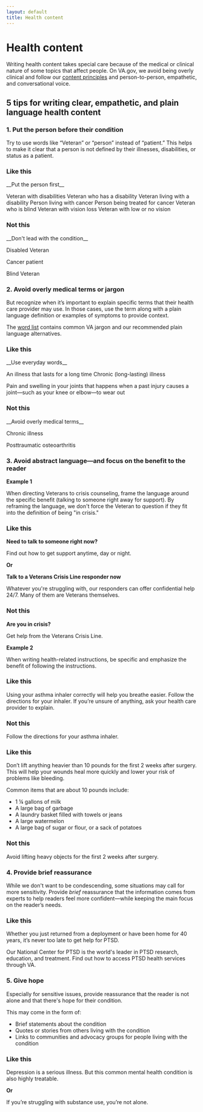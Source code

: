 ```yaml
---
layout: default
title: Health content
---
```


# Health content

Writing health content takes special care because of the medical or clinical nature of some topics that affect people. On VA.gov, we avoid being overly clinical and follow our [content principles](https://department-of-veterans-affairs.github.io/vets-design-system-documentation/content-style-guide/content-principles) and person-to-person, empathetic, and conversational voice.


## 5 tips for writing clear, empathetic, and plain language health content


### 1. Put the person before their condition
Try to use words like “Veteran” or “person” instead of “patient.” This helps to make it clear that a person is not defined by their illnesses, disabilities, or status as a patient.

<div class="do-dont">
<div class="do-dont__do">
<h3 class="do-dont__heading">Like this</h3>
<div class="do-dont__content" markdown="1">
__Put the person first__

Veteran with disabilities
Veteran who has a disability
Veteran living with a disability
Person living with cancer
Person being treated for cancer
Veteran who is blind
Veteran with vision loss
Veteran with low or no vision

</div>
</div>

<div class="do-dont__dont">
<h3 class="do-dont__heading">Not this</h3>
<div class="do-dont__content" markdown="1">
__Don't lead with the condition__

Disabled Veteran

Cancer patient

Blind Veteran

</div>
</div>
</div>




### 2. Avoid overly medical terms or jargon
But recognize when it’s important to explain specific terms that their health care provider may use. In those cases, use the term along with a plain language definition or examples of symptoms to provide context.

The [word list](https://department-of-veterans-affairs.github.io/vets-design-system-documentation/content-style-guide/word-list) contains common VA jargon and our recommended plain language alternatives.

<div class="do-dont">
<div class="do-dont__do">
<h3 class="do-dont__heading">Like this</h3>
<div class="do-dont__content" markdown="1">
__Use everyday words__

An illness that lasts for a long time
Chronic (long-lasting) illness

Pain and swelling in your joints that happens when a past injury
causes a joint—such as your knee or elbow—to wear out

</div>
</div>

<div class="do-dont__dont">
<h3 class="do-dont__heading">Not this</h3>
<div class="do-dont__content" markdown="1">
__Avoid overly medical terms__

Chronic illness

Posttraumatic osteoarthritis

</div>
</div>
</div>



### 3. Avoid abstract language—and focus on the benefit to the reader

__Example 1__

When directing Veterans to crisis counseling, frame the language around the specific benefit (talking to someone right away for support). By reframing the language, we don't force the Veteran to question if they fit into the definition of being "in crisis."

<div class="do-dont">
<div class="do-dont__do">
<h3 class="do-dont__heading">Like this</h3>
<div class="do-dont__content" markdown="1">

__Need to talk to someone right now?__

Find out how to get support anytime, day or night.

**Or**

__Talk to a Veterans Crisis Line responder now__

Whatever you're struggling with, our responders can offer confidential help 24/7. Many of them are Veterans themselves.

</div>
</div>

<div class="do-dont__dont">
<h3 class="do-dont__heading">Not this</h3>
<div class="do-dont__content" markdown="1">

__Are you in crisis?__

Get help from the Veterans Crisis Line.

</div>
</div>
</div>



__Example 2__

When writing health-related instructions, be specific and emphasize the benefit of following the instructions.

<div class="do-dont">
<div class="do-dont__do">
<h3 class="do-dont__heading">Like this</h3>
<div class="do-dont__content" markdown="1">

Using your asthma inhaler correctly will help you breathe easier. Follow the directions for your inhaler. If you’re unsure of anything, ask your health care provider to explain.

</div>
</div>
<div class="do-dont__dont">
<h3 class="do-dont__heading">Not this</h3>
<div class="do-dont__content" markdown="1">

Follow the directions for your asthma inhaler.

</div>
</div>
</div>



<div class="do-dont">
<div class="do-dont__do">
<h3 class="do-dont__heading">Like this</h3>
<div class="do-dont__content" markdown="1">

Don’t lift anything heavier than 10 pounds for the first 2 weeks after surgery. This will help your wounds heal more quickly and lower your risk of problems like bleeding.

Common items that are about 10 pounds include:

- 1 ¼ gallons of milk
- A large bag of garbage
- A laundry basket filled with towels or jeans
- A large watermelon
- A large bag of sugar or flour, or a sack of potatoes

</div>
</div>
<div class="do-dont__dont">
<h3 class="do-dont__heading">Not this</h3>
<div class="do-dont__content" markdown="1">

Avoid lifting heavy objects for the first 2 weeks after surgery.

</div>
</div>
</div>

### 4. Provide brief reassurance
While we don't want to be condescending, some situations may call for more sensitivity. Provide _brief_ reassurance that the information comes from experts to help readers feel more confident—while keeping the main focus on the reader’s needs.

<div class="do-dont">
<div class="do-dont__do">
<h3 class="do-dont__heading">Like this</h3>
<div class="do-dont__content" markdown="1">

Whether you just returned from a deployment or have been home for 40 years, it’s never too late to get help for PTSD.

Our National Center for PTSD is the world's leader in PTSD research, education, and treatment. Find out how to access PTSD health services through VA.

</div>
</div>
</div>


### 5. Give hope 
Especially for sensitive issues, provide reassurance that the reader is not alone and that there's hope for their condition.

This may come in the form of:
- Brief statements about the condition
- Quotes or stories from others living with the condition
- Links to communities and advocacy groups for people living with the condition

<div class="do-dont">
<div class="do-dont__do">
<h3 class="do-dont__heading">Like this</h3>
<div class="do-dont__content" markdown="1">

Depression is a serious illness. But this common mental health condition is also highly treatable.

__Or__

If you’re struggling with substance use, you’re not alone.

</div>
</div>
</div>


